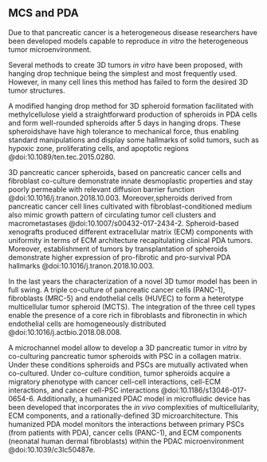 ## MCS and PDA
Due to that pancreatic cancer is a heterogeneous disease researchers have been developed models capable to reproduce *in vitro* the heterogeneous tumor microenvironment.

Several methods to create 3D tumors *in vitro* have been proposed, with hanging drop technique being the simplest and most frequently used. However, in many cell lines this method has failed to form the desired 3D tumor structures. 

A modified hanging drop method for 3D spheroid formation  facilitated with methylcellulose yield a straightforward production of spheroids in PDA cells and form well-rounded spheroids after 5 days in hanging drops. These spheroidshave have high tolerance to mechanical force, thus enabling standard manipulations and display some hallmarks of solid tumors, such as hypoxic zone, proliferating cells, and apoptotic regions @doi:10.1089/ten.tec.2015.0280.

3D pancreatic cancer spheroids, based on pancreatic cancer cells and fibroblast co-culture demonstrate innate desmoplastic properties and stay poorly permeable with relevant diffusion barrier function @doi:10.1016/j.tranon.2018.10.003. Moreover,spheroids derived from pancreatic cancer cell lines cultivated with fibroblast-conditioned medium also mimic growth pattern of circulating tumor cell clusters and macrometastases @doi:10.1007/s00432-017-2434-2. Spheroid-based xenografts produced different extracellular matrix (ECM) components with uniformity in terms of ECM architecture recapitulating clinical PDA tumors. Moreover, establishment of tumors by transplantation of spheroids demonstrate higher expression of pro-fibrotic and pro-survival PDA hallmarks @doi:10.1016/j.tranon.2018.10.003. 

In the last years the characterization of a novel 3D tumor model has been in full swing.
A triple co-culture of pancreatic cancer cells (PANC-1), fibroblasts (MRC-5) and endothelial cells (HUVEC) to form a heterotype multicellular tumor spheroid (MCTS). The integration of the three cell types enable the presence of a core rich in fibroblasts and fibronectin in which endothelial cells are homogeneously distributed @doi:10.1016/j.actbio.2018.08.008.

A microchannel model allow to develop a 3D pancreatic tumor in *vitro* by co-culturing pancreatic tumor spheroids with PSC in a collagen matrix. Under these conditions spheroids and PSCs are mutually activated when co-cultured. Under co-culture condition, tumor spheroids acquire a migratory phenotype with cancer cell-cell interactions, cell-ECM interactions, and cancer cell-PSC interactions @doi:10.1186/s13046-017-0654-6. Additionally, a humanized PDAC model in microfluidic device has been developed that incorporates the *in vivo* complexities of multicellularity, ECM components, and a rationally-defined 3D microarchitecture. This humanized PDA model monitors the interactions between primary PSCs (from patients with PDA), cancer cells (PANC-1), and ECM components (neonatal human dermal fibroblasts) within the PDAC microenvironment @doi:10.1039/c3lc50487e.


